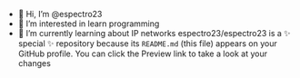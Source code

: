 - 👋 Hi, I’m @espectro23
- 👀 I’m interested in learn programming
- 🌱 I’m currently learning about IP networks 
espectro23/espectro23 is a ✨ special ✨ repository because its `README.md` (this file) appears on your GitHub profile.
You can click the Preview link to take a look at your changes
